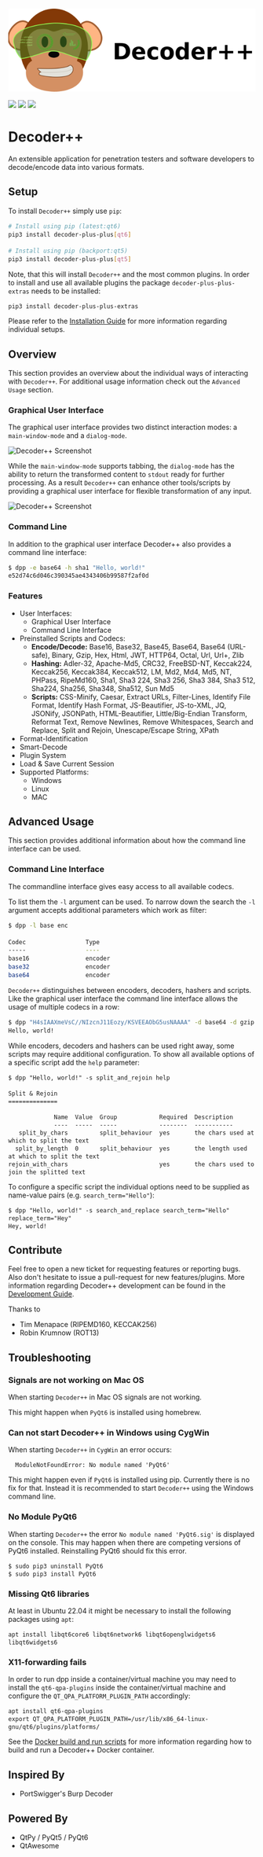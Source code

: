 ![Decoder++ Logo](https://raw.githubusercontent.com/bytebutcher/decoder-plus-plus/master/images/dpp.png)

<a href="https://pypi.python.org/pypi/decoder-plus-plus"><img src="https://img.shields.io/pypi/v/decoder-plus-plus.svg"></a>
<a href="https://pypi.python.org/pypi/decoder-plus-plus"><img src="https://img.shields.io/pypi/dm/decoder-plus-plus"></a>
<a href="https://pypi.python.org/pypi/decoder-plus-plus"><img src="https://img.shields.io/pypi/pyversions/decoder-plus-plus.svg"></a>

# Decoder++

An extensible application for penetration testers and software developers to decode/encode data into various formats.

## Setup

To install ```Decoder++``` simply use ```pip```:

```bash
# Install using pip (latest:qt6)
pip3 install decoder-plus-plus[qt6]

# Install using pip (backport:qt5)
pip3 install decoder-plus-plus[qt5]
```

Note, that this will install ```Decoder++``` and the most common plugins.
In order to install and use all available plugins the package ```decoder-plus-plus-extras``` needs to be installed:
```
pip3 install decoder-plus-plus-extras
```

Please refer to the [Installation Guide](docs/INSTALL.md) for more information regarding individual setups. 

## Overview

This section provides an overview about the individual ways of interacting with
```Decoder++```. For additional usage information check out the ```Advanced Usage``` section.

### Graphical User Interface

The graphical user interface provides two distinct interaction modes:
a ```main-window-mode``` and a ```dialog-mode```.

![Decoder++ Screenshot](https://raw.githubusercontent.com/bytebutcher/decoder-plus-plus/master/images/dpp-preview-001.png)

While the ```main-window-mode``` supports tabbing, the ```dialog-mode``` has the ability to return the transformed 
content to ```stdout``` ready for further processing. 
As a result ```Decoder++``` can enhance other tools/scripts 
by providing a graphical user interface for flexible transformation of any input.

![Decoder++ Screenshot](https://raw.githubusercontent.com/bytebutcher/decoder-plus-plus/master/images/dpp-preview-dialog.png)

### Command Line

In addition to the graphical user interface Decoder++ also provides a command line interface:
```bash
$ dpp -e base64 -h sha1 "Hello, world!"
e52d74c6d046c390345ae4343406b99587f2af0d
```

### Features

* User Interfaces:
    * Graphical User Interface
    * Command Line Interface
* Preinstalled Scripts and Codecs:
    * **Encode/Decode:** Base16, Base32, Base45, Base64, Base64 (URL-safe), Binary, Gzip, Hex, Html, JWT, HTTP64, Octal, Url, Url+, Zlib
    * **Hashing:** Adler-32, Apache-Md5, CRC32, FreeBSD-NT, Keccak224, Keccak256, Keccak384, Keccak512, LM, Md2, Md4,
        Md5, NT, PHPass, RipeMd160, Sha1, Sha3 224, Sha3 256, Sha3 384, Sha3 512, Sha224, Sha256, Sha348, Sha512,
        Sun Md5
    * **Scripts:** CSS-Minify, Caesar, Extract URLs, Filter-Lines, Identify File Format, Identify Hash Format, JS-Beautifier, JS-to-XML, JQ, JSONify, JSONPath, HTML-Beautifier, Little/Big-Endian Transform, Reformat Text, Remove Newlines, Remove Whitespaces, Search and Replace, Split and Rejoin, Unescape/Escape String, XPath
* Format-Identification
* Smart-Decode
* Plugin System
* Load & Save Current Session
* Supported Platforms:
    * Windows
    * Linux
    * MAC


## Advanced Usage

This section provides additional information about how the command line interface can be used.

### Command Line Interface

The commandline interface gives easy access to all available codecs.

To list them the ```-l``` argument can be used. To narrow down the search 
the ```-l``` argument accepts additional parameters which work as filter:

```bash
$ dpp -l base enc

Codec                 Type
-----                 ----
base16                encoder
base32                encoder
base64                encoder

```
```Decoder++``` distinguishes between encoders, decoders, hashers and scripts.
Like the graphical user interface the command line interface allows the usage of multiple codecs in a row:
```bash
$ dpp "H4sIAAXmeVsC//NIzcnJ11Eozy/KSVEEAObG5usNAAAA" -d base64 -d gzip
Hello, world!
```

While encoders, decoders and hashers can be used right away, some scripts may require additional configuration.
To show all available options of a specific script add the ```help``` parameter:
```
$ dpp "Hello, world!" -s split_and_rejoin help

Split & Rejoin
==============

             Name  Value  Group            Required  Description
             ----  -----  -----            --------  -----------
   split_by_chars         split_behaviour  yes       the chars used at which to split the text
  split_by_length  0      split_behaviour  yes       the length used at which to split the text
rejoin_with_chars                          yes       the chars used to join the splitted text

```

To configure a specific script the individual options need to be supplied as name-value pairs (e.g. ```search_term="Hello"```):

```
$ dpp "Hello, world!" -s search_and_replace search_term="Hello" replace_term="Hey"
Hey, world!
```

## Contribute

Feel free to open a new ticket for requesting features or reporting bugs. 
Also don't hesitate to issue a pull-request for new features/plugins. 
More information regarding Decoder++ development can be found in the 
[Development Guide](docs/DEVELOPMENT.md).

Thanks to 
* Tim Menapace (RIPEMD160, KECCAK256)
* Robin Krumnow (ROT13)

## Troubleshooting

### Signals are not working on Mac OS

When starting ```Decoder++``` in Mac OS signals are not working.

This might happen when ```PyQt6``` is installed using homebrew. 

### Can not start Decoder++ in Windows using CygWin

When starting ```Decoder++``` in ```CygWin``` an error occurs:
```
  ModuleNotFoundError: No module named 'PyQt6'
```

This might happen even if ```PyQt6``` is installed using pip. 
Currently there is no fix for that. Instead it is recommended
to start ```Decoder++``` using the Windows command line.

### No Module PyQt6 

When starting ```Decoder++``` the error ```No module named 'PyQt6.sig'``` is displayed on the console. 
This may happen when there are competing versions of PyQt6 installed. Reinstalling PyQt6 should fix this error.

```
$ sudo pip3 uninstall PyQt6
$ sudo pip3 install PyQt6
```

### Missing Qt6 libraries

At least in Ubuntu 22.04 it might be necessary to install the following packages using ```apt```:

```
apt install libqt6core6 libqt6network6 libqt6openglwidgets6 libqt6widgets6
```

### X11-forwarding fails

In order to run dpp inside a container/virtual machine you may need to install the 
```qt6-qpa-plugins``` inside the container/virtual machine and configure the 
```QT_QPA_PLATFORM_PLUGIN_PATH``` accordingly:

```
apt install qt6-qpa-plugins
export QT_QPA_PLATFORM_PLUGIN_PATH=/usr/lib/x86_64-linux-gnu/qt6/plugins/platforms/
``` 

See the <a href="https://github.com/bytebutcher/decoder-plus-plus/tree/master/docker">Docker build and run scripts</a> for more information regarding how to build and run a Decoder++ Docker container.

## Inspired By
* PortSwigger's Burp Decoder

## Powered By

* QtPy / PyQt5 / PyQt6
* QtAwesome
